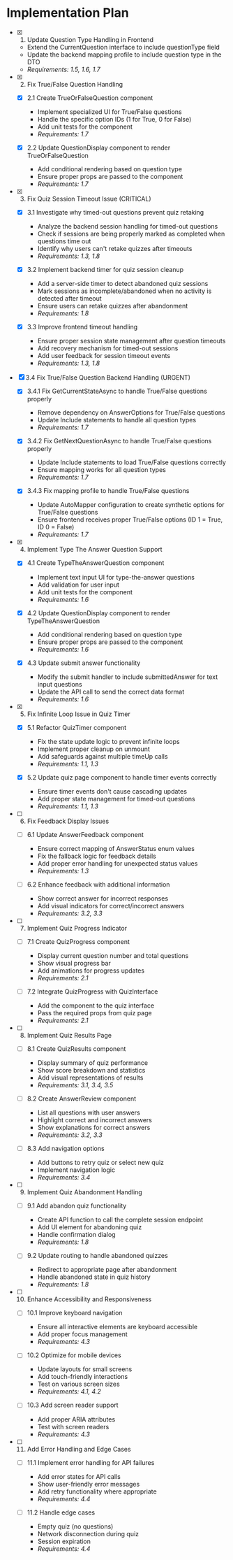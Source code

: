 # Implementation Plan

- [x] 1. Update Question Type Handling in Frontend

  - Extend the CurrentQuestion interface to include questionType field
  - Update the backend mapping profile to include question type in the DTO
  - _Requirements: 1.5, 1.6, 1.7_

- [x] 2. Fix True/False Question Handling

  - [x] 2.1 Create TrueOrFalseQuestion component

    - Implement specialized UI for True/False questions
    - Handle the specific option IDs (1 for True, 0 for False)
    - Add unit tests for the component
    - _Requirements: 1.7_

  - [x] 2.2 Update QuestionDisplay component to render TrueOrFalseQuestion

    - Add conditional rendering based on question type
    - Ensure proper props are passed to the component
    - _Requirements: 1.7_

- [x] 3. Fix Quiz Session Timeout Issue (CRITICAL)

  - [x] 3.1 Investigate why timed-out questions prevent quiz retaking

    - Analyze the backend session handling for timed-out questions
    - Check if sessions are being properly marked as completed when questions time out
    - Identify why users can't retake quizzes after timeouts
    - _Requirements: 1.3, 1.8_

  - [x] 3.2 Implement backend timer for quiz session cleanup

    - Add a server-side timer to detect abandoned quiz sessions
    - Mark sessions as incomplete/abandoned when no activity is detected after timeout
    - Ensure users can retake quizzes after abandonment
    - _Requirements: 1.8_

  - [x] 3.3 Improve frontend timeout handling

    - Ensure proper session state management after question timeouts
    - Add recovery mechanism for timed-out sessions
    - Add user feedback for session timeout events
    - _Requirements: 1.3, 1.8_

- [x] 3.4 Fix True/False Question Backend Handling (URGENT)

  - [x] 3.4.1 Fix GetCurrentStateAsync to handle True/False questions properly

    - Remove dependency on AnswerOptions for True/False questions
    - Update Include statements to handle all question types
    - _Requirements: 1.7_

  - [x] 3.4.2 Fix GetNextQuestionAsync to handle True/False questions properly

    - Update Include statements to load True/False questions correctly
    - Ensure mapping works for all question types
    - _Requirements: 1.7_

  - [x] 3.4.3 Fix mapping profile to handle True/False questions

    - Update AutoMapper configuration to create synthetic options for True/False questions
    - Ensure frontend receives proper True/False options (ID 1 = True, ID 0 = False)
    - _Requirements: 1.7_

- [x] 4. Implement Type The Answer Question Support

  - [x] 4.1 Create TypeTheAnswerQuestion component

    - Implement text input UI for type-the-answer questions
    - Add validation for user input
    - Add unit tests for the component
    - _Requirements: 1.6_

  - [x] 4.2 Update QuestionDisplay component to render TypeTheAnswerQuestion

    - Add conditional rendering based on question type
    - Ensure proper props are passed to the component
    - _Requirements: 1.6_

  - [x] 4.3 Update submit answer functionality

    - Modify the submit handler to include submittedAnswer for text input questions
    - Update the API call to send the correct data format
    - _Requirements: 1.6_

- [x] 5. Fix Infinite Loop Issue in Quiz Timer

  - [x] 5.1 Refactor QuizTimer component

    - Fix the state update logic to prevent infinite loops
    - Implement proper cleanup on unmount
    - Add safeguards against multiple timeUp calls
    - _Requirements: 1.1, 1.3_

  - [x] 5.2 Update quiz page component to handle timer events correctly

    - Ensure timer events don't cause cascading updates
    - Add proper state management for timed-out questions
    - _Requirements: 1.1, 1.3_

- [ ] 6. Fix Feedback Display Issues

  - [ ] 6.1 Update AnswerFeedback component

    - Ensure correct mapping of AnswerStatus enum values
    - Fix the fallback logic for feedback details
    - Add proper error handling for unexpected status values
    - _Requirements: 1.3_

  - [ ] 6.2 Enhance feedback with additional information
    - Show correct answer for incorrect responses
    - Add visual indicators for correct/incorrect answers
    - _Requirements: 3.2, 3.3_

- [ ] 7. Implement Quiz Progress Indicator

  - [ ] 7.1 Create QuizProgress component

    - Display current question number and total questions
    - Show visual progress bar
    - Add animations for progress updates
    - _Requirements: 2.1_

  - [ ] 7.2 Integrate QuizProgress with QuizInterface
    - Add the component to the quiz interface
    - Pass the required props from quiz page
    - _Requirements: 2.1_

- [ ] 8. Implement Quiz Results Page

  - [ ] 8.1 Create QuizResults component

    - Display summary of quiz performance
    - Show score breakdown and statistics
    - Add visual representations of results
    - _Requirements: 3.1, 3.4, 3.5_

  - [ ] 8.2 Create AnswerReview component

    - List all questions with user answers
    - Highlight correct and incorrect answers
    - Show explanations for correct answers
    - _Requirements: 3.2, 3.3_

  - [ ] 8.3 Add navigation options
    - Add buttons to retry quiz or select new quiz
    - Implement navigation logic
    - _Requirements: 3.4_

- [ ] 9. Implement Quiz Abandonment Handling

  - [ ] 9.1 Add abandon quiz functionality

    - Create API function to call the complete session endpoint
    - Add UI element for abandoning quiz
    - Handle confirmation dialog
    - _Requirements: 1.8_

  - [ ] 9.2 Update routing to handle abandoned quizzes
    - Redirect to appropriate page after abandonment
    - Handle abandoned state in quiz history
    - _Requirements: 1.8_

- [ ] 10. Enhance Accessibility and Responsiveness

  - [ ] 10.1 Improve keyboard navigation

    - Ensure all interactive elements are keyboard accessible
    - Add proper focus management
    - _Requirements: 4.3_

  - [ ] 10.2 Optimize for mobile devices

    - Update layouts for small screens
    - Add touch-friendly interactions
    - Test on various screen sizes
    - _Requirements: 4.1, 4.2_

  - [ ] 10.3 Add screen reader support
    - Add proper ARIA attributes
    - Test with screen readers
    - _Requirements: 4.3_

- [ ] 11. Add Error Handling and Edge Cases

  - [ ] 11.1 Implement error handling for API failures

    - Add error states for API calls
    - Show user-friendly error messages
    - Add retry functionality where appropriate
    - _Requirements: 4.4_

  - [ ] 11.2 Handle edge cases
    - Empty quiz (no questions)
    - Network disconnection during quiz
    - Session expiration
    - _Requirements: 4.4_
